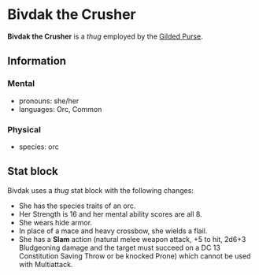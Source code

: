 # Bivdak the Crusher

**Bivdak the Crusher** is a _thug_ employed by the [Gilded Purse](../).

## Information

### Mental

- pronouns: she/her
- languages: Orc, Common

### Physical

- species: orc

## Stat block

Bivdak uses a _thug_ stat block with the following changes:

- She has the species traits of an orc.
- Her Strength is 16 and her mental ability scores are all 8.
- She wears hide armor.
- In place of a mace and heavy crossbow, she wields a flail.
- She has a **Slam** action (natural melee weapon attack, +5 to hit, 2d6+3 Bludgeoning damage and the target must succeed on a DC 13 Constitution Saving Throw or be knocked Prone) which cannot be used with Multiattack.
